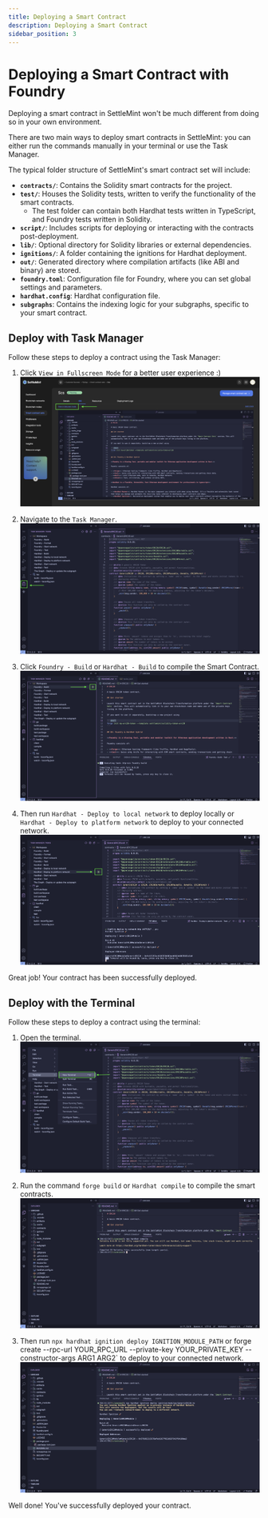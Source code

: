 ```yaml
---
title: Deploying a Smart Contract
description: Deploying a Smart Contract
sidebar_position: 3
---
```

# Deploying a Smart Contract with Foundry

Deploying a smart contract in SettleMint won't be much different from doing so in your own environment.

There are two main ways to deploy smart contracts in SettleMint: you can either run the commands manually in your terminal or use the Task Manager.

The typical folder structure of SettleMint's smart contract set will include:

- **`contracts/`**: Contains the Solidity smart contracts for the project.
- **`test/`**: Houses the Solidity tests, written to verify the functionality of the smart contracts.
  - The test folder can contain both Hardhat tests written in TypeScript, and Foundry tests written in Solidity.
- **`script/`**: Includes scripts for deploying or interacting with the contracts post-deployment.
- **`lib/`**: Optional directory for Solidity libraries or external dependencies.
- **`ignitions/`**: A folder containing the ignitions for Hardhat deployment.
- **`out/`**: Generated directory where compilation artifacts (like ABI and binary) are stored.
- **`foundry.toml`**: Configuration file for Foundry, where you can set global settings and parameters.
- **`hardhat.config`**: Hardhat configuration file.
- **`subgraphs`**: Contains the indexing logic for your subgraphs, specific to your smart contract.

## Deploy with Task Manager

Follow these steps to deploy a contract using the Task Manager:

1. Click `View in Fullscreen Mode` for a better user experience :)
   ![Fresh IDE](../../../static/img/deploySCs/full-screen-mode.png)

2. Navigate to the `Task Manager`.
   ![Task Manager](../../../static/img/deploySCs/nav-task-mg.png)

3. Click `Foundry - Build` or `Hardhat - Build` to compile the Smart Contract.
   ![Press Build](../../../static/img/deploySCs/task-mg-build.png)

4. Then run `Hardhat - Deploy to local network` to deploy locally or `Hardhat - Deploy to platform network` to deploy to your connected network.
   ![Press Deploy](../../../static/img/deploySCs/task-mg-deploy.png)

Great job! Your contract has been successfully deployed.

## Deploy with the Terminal

Follow these steps to deploy a contract using the terminal:

1. Open the terminal.
   ![Open Terminal](../../../static/img/deploySCs/open-terminal.png)

2. Run the command `forge build` or `Hardhat compile` to compile the smart contracts.
   ![Build Terminal](../../../static/img/deploySCs/terminal-build.png)

3. Then run `npx hardhat ignition deploy IGNITION_MODULE_PATH` or forge create --rpc-url YOUR_RPC_URL --private-key YOUR_PRIVATE_KEY --constructor-args ARG1 ARG2` to deploy to your connected network.
   ![Deploy Terminal](../../../static/img/deploySCs/terminal-deploy.png)

Well done! You've successfully deployed your contract.
